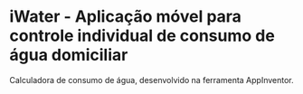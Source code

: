 # iWater - Aplicação móvel para controle individual de consumo de água domiciliar
Calculadora de consumo de água, desenvolvido na ferramenta AppInventor.